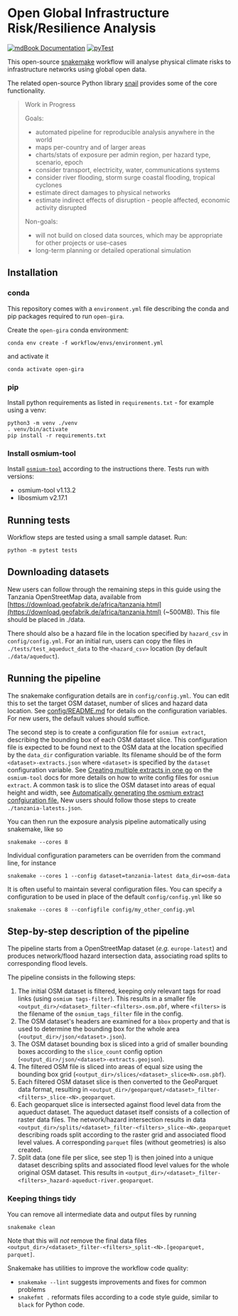# Open Global Infrastructure Risk/Resilience Analysis

[![mdBook Documentation](https://github.com/nismod/open-gira/actions/workflows/docs.yml/badge.svg?branch=main)](https://nismod.github.io/open-gira)
[![pyTest](https://github.com/nismod/open-gira/actions/workflows/test.yml/badge.svg?branch=main)](https://github.com/nismod/open-gira/actions/workflows/test.yml)

This open-source [snakemake](https://snakemake.readthedocs.io/en/stable/) workflow will 
analyse physical climate risks to infrastructure networks using global open data. 

The related open-source Python library [snail](https://github.com/nismod/snail) provides
some of the core functionality.

> Work in Progress
>
> Goals: 
> - automated pipeline for reproducible analysis anywhere in the world
> - maps per-country and of larger areas
> - charts/stats of exposure per admin region, per hazard type, scenario, epoch
> - consider transport, electricity, water, communications systems
> - consider river flooding, storm surge coastal flooding, tropical cyclones
> - estimate direct damages to physical networks
> - estimate indirect effects of disruption - people affected, economic activity disrupted
>
> Non-goals:
> - will not build on closed data sources, which may be appropriate for other projects or use-cases
> - long-term planning or detailed operational simulation

## Installation

### conda

This repository comes with a `environment.yml` file describing the conda and pip packages required to run `open-gira`.

Create the `open-gira` conda environment:
```
conda env create -f workflow/envs/environment.yml
```
and activate it
```
conda activate open-gira
```

### pip

Install python requirements as listed in `requirements.txt` - for
example using a venv:

```
python3 -m venv ./venv
. venv/bin/activate
pip install -r requirements.txt
```

### Install osmium-tool

Install [`osmium-tool`](https://osmcode.org/osmium-tool/manual.html) according to the
instructions there. Tests run with versions:
- osmium-tool v1.13.2
- libosmium v2.17.1


## Running tests

Workflow steps are tested using a small sample dataset. Run:

```
python -m pytest tests
```

## Downloading datasets

New users can follow through the remaining steps in this guide using the Tanzania OpenStreetMap data, available from 
[https://download.geofabrik.de/africa/tanzania.html](https://download.geofabrik.de/africa/tanzania.html) (~500MB).
This file should be placed in ./data.

There should also be a hazard file in the location specified by `hazard_csv` in `config/config.yml`.
For an initial run, users can copy the files in `./tests/test_aqueduct_data` to the `<hazard_csv>` location 
(by default `./data/aqueduct`).

## Running the pipeline

The snakemake configuration details are in `config/config.yml`. 
You can edit this to set the target OSM
dataset, number of slices and hazard data location. See
[config/README.md](https://github.com/nismod/open-gira/blob/main/config/README.md)
for details on the configuration variables.
For new users, the default values should suffice.

The second step is to create a configuration file for `osmium
extract`, describing the bounding box of each OSM dataset slice.  This
configuration file is expected to be found next to the OSM data at the
location specified by the `data_dir` configuration variable. Its
filename should be of the form `<dataset>-extracts.json` where
`<dataset>` is specified by the `dataset` configuration variable. See
[Creating multiple extracts in one
go](https://osmcode.org/osmium-tool/manual.html#creating-geographic-extracts)
on the `osmium-tool` docs for more details on how to write config
files for `osmium extract`. A common task is to slice the OSM dataset
into areas of equal height and width, see [Automatically generating
the osmium extract confgiuration
file.](https://github.com/nismod/open-gira/tree/update_readme#step-by-step-description-of-the-pipeline)
New users should follow those steps to create `./tanzania-latests.json`.

You can then run the exposure analysis pipeline automatically using
snakemake, like so

```
snakemake --cores 8
```

Individual configuration parameters can be overriden from the command
line, for instance

```
snakemake --cores 1 --config dataset=tanzania-latest data_dir=osm-data
```

It is often useful to maintain several configuration files. You can
specify a configuration to be used in place of the default
`config/config.yml` like so

```
snakemake --cores 8 --configfile config/my_other_config.yml
```

## Step-by-step description of the pipeline

The pipeline starts from a OpenStreetMap dataset (_e.g._
`europe-latest`) and produces network/flood hazard intersection data,
associating road splits to corresponding flood levels.

The pipeline consists in the following steps:

1. The initial OSM dataset is filtered, keeping only relevant tags for road links
   (using `osmium tags-filter`). This results in a smaller file
   `<output_dir>/<dataset>_filter-<filters>.osm.pbf`, where `<filters>` is the
   filename of the `osmium_tags_filter` file in the config.
2. The OSM dataset's headers are examined for a `bbox` property and that is used
   to determine the bounding box for the whole area (`<output_dir>/json/<dataset>.json`).
3. The OSM dataset bounding box is sliced into a grid of smaller bounding boxes
   according to the `slice_count` config option (`<output_dir>/json/<dataset>-extracts.geojson`).
4. The filtered OSM file is sliced into areas of equal size using the bounding 
   box grid (`<output_dir>/slices/<dataset>_slice<N>.osm.pbf`).
5. Each filtered OSM dataset slice is then converted to the GeoParquet data format,
   resulting in `<output_dir>/geoparquet/<dataset>_filter-<filters>_slice-<N>.geoparquet`.
6. Each geoparquet slice is intersected against flood level data from the
   aqueduct dataset. The aqueduct dataset itself consists of a collection of
   raster data files. The network/hazard intersection results in data
   `<output_dir>/splits/<dataset>_filter-<filters>_slice-<N>.geoparquet` describing
   roads split according to the raster grid and associated flood level values.
   A corresponding `parquet` files (without geometries) is also created.
7. Split data (one file per slice, see step 1) is then joined into a unique
   dataset describing splits and associated flood level values for the whole
   original OSM dataset. This results in
   `<output_dir>/<dataset>_filter-<filters>_hazard-aqueduct-river.geoparquet`.

### Keeping things tidy

You can remove all intermediate data and output files by running

```
snakemake clean
```

Note that this will *not* remove the final data files
`<output_dir>/<dataset>_filter-<filters>_split-<N>.[geoparquet, parquet]`.

Snakemake has utilities to improve the workflow code quality:
- `snakemake --lint` suggests improvements and fixes for common problems
- `snakefmt .` reformats files according to a code style guide, similar to `black` for Python code.

